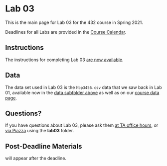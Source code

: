 # Lab 03 

This is the main page for Lab 03 for the 432 course in Spring 2021.

Deadlines for all Labs are provided in the [Course Calendar](https://thomaselove.github.io/432/calendar.html).

## Instructions

The instructions for completing Lab 03 [are now available](https://github.com/THOMASELOVE/432-2021/blob/master/labs/lab03/lab03_instructions.md).

## Data

The data set used in Lab 03 is the `hbp3456.csv` data that we saw back in Lab 01, available now in the [data subfolder above](https://github.com/THOMASELOVE/432-2021/tree/master/labs/lab03/data) as well as on our [course data page](https://github.com/THOMASELOVE/432-data).

## Questions?

If you have questions about Lab 03, please ask them [at TA office hours](https://thomaselove.github.io/432/contact.html), or [via Piazza](https://piazza.com/case/spring2021/pqhs432) using the **lab03** folder.

## Post-Deadline Materials

will appear after the deadline.
